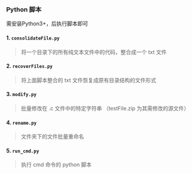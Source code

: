 ### Python 脚本 

需安装Python3+，后执行脚本即可

#### 1. `consolidateFile.py`
> 将一个目录下的所有纯文本文件中的代码，整合成一个 txt 文件
#### 2. `recoverFiles.py`
> 将上面脚本整合的 txt 文件恢复成原有目录结构的文件形式
#### 3. `modify.py`
> 批量修改在 .c 文件中的特定字符串 （testFile.zip 为其需修改的源文件）
#### 4. `rename.py`
> 文件夹下的文件批量重命名
#### 5. `run_cmd.py`
> 执行 cmd 命令的 python 脚本